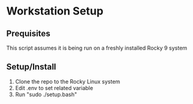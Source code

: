 # Workstation Setup

## Prequisites
This script assumes it is being run on a freshly installed Rocky 9 system

## Setup/Install
1. Clone the repo to the Rocky Linux system
2. Edit .env to set related variable
3. Run "sudo ./setup.bash"
